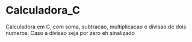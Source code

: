 # Calculadora_C

Calculadora em C, com soma, subtracao, multiplicacao e divisao de dois numeros. Caso a divisao seja por zero eh sinalizado
